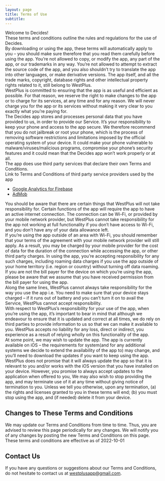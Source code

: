 ```yaml
---
layout: page
title: Terms of Use
subtitle: 
---
```

Welcome to Decides!<br>
These terms and conditions outline the rules and regulations for the use of Decides.<br>
By downloading or using the app, these terms will automatically apply to you – you should make sure therefore that you read them carefully before using the app. You’re not allowed to copy, or modify the app, any part of the app, or our trademarks in any way. You’re not allowed to attempt to extract the source code of the app, and you also shouldn’t try to translate the app into other languages, or make derivative versions. The app itself, and all the trade marks, copyright, database rights and other intellectual property rights related to it, still belong to WestPlus.<br>
WestPlus is committed to ensuring that the app is as useful and efficient as possible. For that reason, we reserve the right to make changes to the app or to charge for its services, at any time and for any reason. We will never charge you for the app or its services without making it very clear to you exactly what you’re paying for.<br>
The Decides app stores and processes personal data that you have provided to us, in order to provide our Service. It’s your responsibility to keep your phone and access to the app secure. We therefore recommend that you do not jailbreak or root your phone, which is the process of removing software restrictions and limitations imposed by the official operating system of your device. It could make your phone vulnerable to malware/viruses/malicious programs, compromise your phone’s security features and it could mean that the Decides app won’t work properly or at all.<br>
The app does use third party services that declare their own Terms and Conditions.<br>
Link to Terms and Conditions of third party service providers used by the app<br>
* <a href="https://firebase.google.com/policies/analytics" target="_blank">Google Analytics for Firebase</a>
* <a href="https://support.google.com/admob/answer/6128543" target="_blank">AdMob</a><br>

You should be aware that there are certain things that WestPlus will not take responsibility for. Certain functions of the app will require the app to have an active internet connection. The connection can be Wi-Fi, or provided by your mobile network provider, but WestPlus cannot take responsibility for the app not working at full functionality if you don’t have access to Wi-Fi, and you don’t have any of your data allowance left.<br>
If you’re using the app outside of an area with Wi-Fi, you should remember that your terms of the agreement with your mobile network provider will still apply. As a result, you may be charged by your mobile provider for the cost of data for the duration of the connection while accessing the app, or other third party charges. In using the app, you’re accepting responsibility for any such charges, including roaming data charges if you use the app outside of your home territory (i.e. region or country) without turning off data roaming. If you are not the bill payer for the device on which you’re using the app, please be aware that we assume that you have received permission from the bill payer for using the app.<br>
Along the same lines, WestPlus cannot always take responsibility for the way you use the app i.e. You need to make sure that your device stays charged – if it runs out of battery and you can’t turn it on to avail the Service, WestPlus cannot accept responsibility.<br>
With respect to WestPlus’s responsibility for your use of the app, when you’re using the app, it’s important to bear in mind that although we endeavour to ensure that it is updated and correct at all times, we do rely on third parties to provide information to us so that we can make it available to you. WestPlus accepts no liability for any loss, direct or indirect, you experience as a result of relying wholly on this functionality of the app.<br>
At some point, we may wish to update the app. The app is currently available on iOS – the requirements for system(and for any additional systems we decide to extend the availability of the app to) may change, and you’ll need to download the updates if you want to keep using the app. WestPlus does not promise that it will always update the app so that it is relevant to you and/or works with the iOS version that you have installed on your device. However, you promise to always accept updates to the application when offered to you, We may also wish to stop providing the app, and may terminate use of it at any time without giving notice of termination to you. Unless we tell you otherwise, upon any termination, (a) the rights and licenses granted to you in these terms will end; (b) you must stop using the app, and (if needed) delete it from your device.<br>
## Changes to These Terms and Conditions
We may update our Terms and Conditions from time to time. Thus, you are advised to review this page periodically for any changes. We will notify you of any changes by posting the new Terms and Conditions on this page.
These terms and conditions are effective as of 2022-10-01<br>
## Contact Us
If you have any questions or suggestions about our Terms and Conditions, do not hesitate to contact us at westplusapp@gmail.com.
